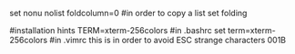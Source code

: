 set nonu nolist foldcolumn=0	#in order to copy a list
set folding

#installation hints
TERM=xterm-256colors   #in .bashrc
set term=xterm-256colors	#in .vimrc
this is in order to avoid ESC strange characters 001B



